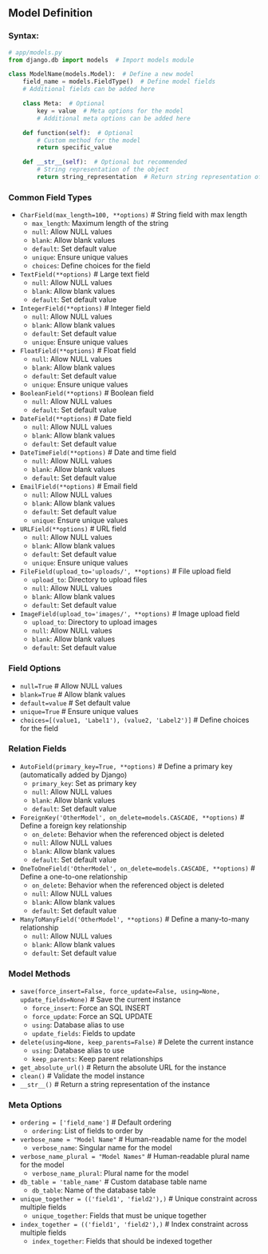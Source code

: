 
## Model Definition

### Syntax:
  ```python
  # app/models.py
  from django.db import models  # Import models module

  class ModelName(models.Model):  # Define a new model
      field_name = models.FieldType()  # Define model fields
      # Additional fields can be added here

      class Meta:  # Optional
          key = value  # Meta options for the model
          # Additional meta options can be added here

      def function(self):  # Optional
          # Custom method for the model
          return specific_value

      def __str__(self):  # Optional but recommended
          # String representation of the object
          return string_representation  # Return string representation of object
```

### Common Field Types
- `CharField(max_length=100, **options)`  # String field with max length
  - `max_length`: Maximum length of the string
  - `null`: Allow NULL values
  - `blank`: Allow blank values
  - `default`: Set default value
  - `unique`: Ensure unique values
  - `choices`: Define choices for the field
- `TextField(**options)`  # Large text field
  - `null`: Allow NULL values
  - `blank`: Allow blank values
  - `default`: Set default value
- `IntegerField(**options)`  # Integer field
  - `null`: Allow NULL values
  - `blank`: Allow blank values
  - `default`: Set default value
  - `unique`: Ensure unique values
- `FloatField(**options)`  # Float field
  - `null`: Allow NULL values
  - `blank`: Allow blank values
  - `default`: Set default value
  - `unique`: Ensure unique values
- `BooleanField(**options)`  # Boolean field
  - `null`: Allow NULL values
  - `default`: Set default value
- `DateField(**options)`  # Date field
  - `null`: Allow NULL values
  - `blank`: Allow blank values
  - `default`: Set default value
- `DateTimeField(**options)`  # Date and time field
  - `null`: Allow NULL values
  - `blank`: Allow blank values
  - `default`: Set default value
- `EmailField(**options)`  # Email field
  - `null`: Allow NULL values
  - `blank`: Allow blank values
  - `default`: Set default value
  - `unique`: Ensure unique values
- `URLField(**options)`  # URL field
  - `null`: Allow NULL values
  - `blank`: Allow blank values
  - `default`: Set default value
  - `unique`: Ensure unique values
- `FileField(upload_to='uploads/', **options)`  # File upload field
  - `upload_to`: Directory to upload files
  - `null`: Allow NULL values
  - `blank`: Allow blank values
  - `default`: Set default value
- `ImageField(upload_to='images/', **options)`  # Image upload field
  - `upload_to`: Directory to upload images
  - `null`: Allow NULL values
  - `blank`: Allow blank values
  - `default`: Set default value

### Field Options
- `null=True`  # Allow NULL values
- `blank=True`  # Allow blank values
- `default=value`  # Set default value
- `unique=True`  # Ensure unique values
- `choices=[(value1, 'Label1'), (value2, 'Label2')]`  # Define choices for the field

### Relation Fields
- `AutoField(primary_key=True, **options)`  # Define a primary key (automatically added by Django)
  - `primary_key`: Set as primary key
  - `null`: Allow NULL values
  - `blank`: Allow blank values
  - `default`: Set default value
- `ForeignKey('OtherModel', on_delete=models.CASCADE, **options)`  # Define a foreign key relationship
  - `on_delete`: Behavior when the referenced object is deleted
  - `null`: Allow NULL values
  - `blank`: Allow blank values
  - `default`: Set default value
- `OneToOneField('OtherModel', on_delete=models.CASCADE, **options)`  # Define a one-to-one relationship
  - `on_delete`: Behavior when the referenced object is deleted
  - `null`: Allow NULL values
  - `blank`: Allow blank values
  - `default`: Set default value
- `ManyToManyField('OtherModel', **options)`  # Define a many-to-many relationship
  - `null`: Allow NULL values
  - `blank`: Allow blank values
  - `default`: Set default value

### Model Methods
- `save(force_insert=False, force_update=False, using=None, update_fields=None)`  # Save the current instance
  - `force_insert`: Force an SQL INSERT
  - `force_update`: Force an SQL UPDATE
  - `using`: Database alias to use
  - `update_fields`: Fields to update
- `delete(using=None, keep_parents=False)`  # Delete the current instance
  - `using`: Database alias to use
  - `keep_parents`: Keep parent relationships
- `get_absolute_url()`  # Return the absolute URL for the instance
- `clean()`  # Validate the model instance
- `__str__()`  # Return a string representation of the instance

### Meta Options
- `ordering = ['field_name']`  # Default ordering
  - `ordering`: List of fields to order by
- `verbose_name = "Model Name"`  # Human-readable name for the model
  - `verbose_name`: Singular name for the model
- `verbose_name_plural = "Model Names"`  # Human-readable plural name for the model
  - `verbose_name_plural`: Plural name for the model
- `db_table = 'table_name'`  # Custom database table name
  - `db_table`: Name of the database table
- `unique_together = (('field1', 'field2'),)`  # Unique constraint across multiple fields
  - `unique_together`: Fields that must be unique together
- `index_together = (('field1', 'field2'),)`  # Index constraint across multiple fields
  - `index_together`: Fields that should be indexed together
